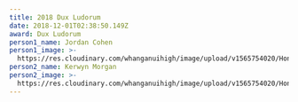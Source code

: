 ```yaml
---
title: 2018 Dux Ludorum
date: 2018-12-01T02:38:50.149Z
award: Dux Ludorum
person1_name: Jordan Cohen
person1_image: >-
  https://res.cloudinary.com/whanganuihigh/image/upload/v1565754020/Honours%20Board/2018-_Dux_Ludorum_-_Jordan_Cohen.jpg
person2_name: Kerwyn Morgan
person2_image: >-
  https://res.cloudinary.com/whanganuihigh/image/upload/v1565754020/Honours%20Board/2018-_Dux_Ludorum_-_Kerwyn_Morgan.jpg
---
```


